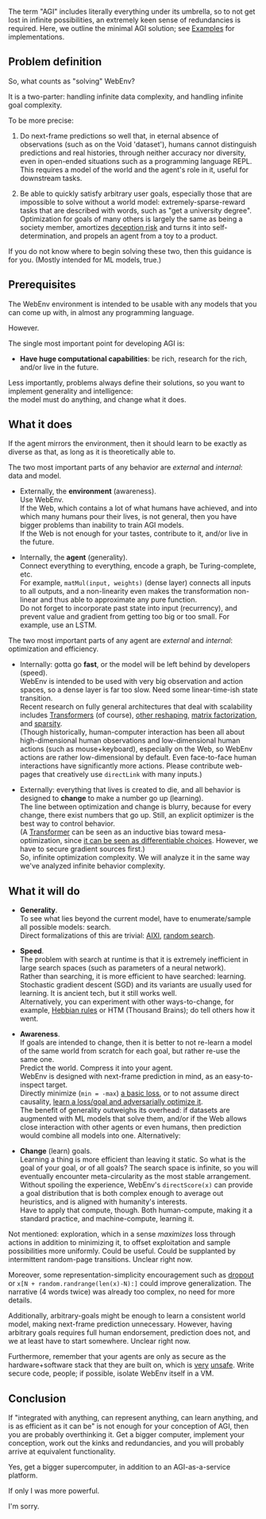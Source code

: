The term "AGI" includes literally everything under its umbrella, so to not get lost in infinite possibilities, an extremely keen sense of redundancies is required. Here, we outline the minimal AGI solution; see [Examples](../examples/README.md) for implementations.

## Problem definition

So, what counts as "solving" WebEnv?

It is a two-parter: handling infinite data complexity, and handling infinite goal complexity.

To be more precise:

1. Do next-frame predictions so well that, in eternal absence of observations (such as on the Void 'dataset'), humans cannot distinguish predictions and real histories, through neither accuracy nor diversity, even in open-ended situations such as a programming language REPL. This requires a model of the world and the agent's role in it, useful for downstream tasks.

2. Be able to quickly satisfy arbitrary user goals, especially those that are impossible to solve without a world model: extremely-sparse-reward tasks that are described with words, such as "get a university degree". Optimization for goals of many others is largely the same as being a society member, amortizes [deception risk](https://arxiv.org/abs/1906.01820) and turns it into self-determination, and propels an agent from a toy to a product.

If you do not know where to begin solving these two, then this guidance is for you. (Mostly intended for ML models, true.)

## Prerequisites

The WebEnv environment is intended to be usable with any models that you can come up with, in almost any programming language.

However.

The single most important point for developing AGI is:

- **Have huge computational capabilities**: be rich, research for the rich, and/or live in the future.

Less importantly, problems always define their solutions, so you want to implement generality and intelligence:    
the model must do anything, and change what it does.

## What it does

If the agent mirrors the environment, then it should learn to be exactly as diverse as that, as long as it is theoretically able to.

The two most important parts of any behavior are *external* and *internal*: data and model.

- Externally, the **environment** (awareness).    
Use WebEnv.    
If the Web, which contains a lot of what humans have achieved, and into which many humans pour their lives, is not general, then you have bigger problems than inability to train AGI models.    
If the Web is not enough for your tastes, contribute to it, and/or live in the future.

- Internally, the **agent** (generality).    
Connect everything to everything, encode a graph, be Turing-complete, etc.    
For example, `matMul(input, weights)` (dense layer) connects all inputs to all outputs, and a non-linearity even makes the transformation non-linear and thus able to approximate any pure function.    
Do not forget to incorporate past state into input (recurrency), and prevent value and gradient from getting too big or too small. For example, use an LSTM.

The two most important parts of any agent are *external* and *internal*: optimization and efficiency.

- Internally: gotta go **fast**, or the model will be left behind by developers (speed).    
WebEnv is intended to be used with very big observation and action spaces, so a dense layer is far too slow. Need some linear-time-ish state transition.    
Recent research on fully general architectures that deal with scalability includes [Transformers](https://arxiv.org/abs/2103.03206) (of course), [other reshaping](../examples/Python/ldl.py), [matrix factorization](https://arxiv.org/pdf/2010.04196.pdf), and [sparsity](https://arxiv.org/abs/2102.01732).    
(Though historically, human-computer interaction has been all about high-dimensional human observations and low-dimensional human actions (such as mouse+keyboard), especially on the Web, so WebEnv actions are rather low-dimensional by default. Even face-to-face human interactions have significantly more actions. Please contribute web-pages that creatively use `directLink` with many inputs.)

- Externally: everything that lives is created to die, and all behavior is designed to **change** to make a number go up (learning).    
The line between optimization and change is blurry, because for every change, there exist numbers that go up. Still, an explicit optimizer is the best way to control behavior.    
(A [Transformer](https://arxiv.org/abs/2103.03206) can be seen as an inductive bias toward mesa-optimization, since [it can be seen as differentiable choices](https://antipurity.github.io/conceptual#tutorial%20softmax). However, we have to secure gradient sources first.)    
So, infinite optimization complexity. We will analyze it in the same way we've analyzed infinite behavior complexity.

## What it will do

- **Generality**.    
To see what lies beyond the current model, have to enumerate/sample all possible models: search.    
Direct formalizations of this are trivial: [AIXI](http://www.hutter1.net/ai/uaibook.htm), [random search](https://en.wikipedia.org/wiki/Random_search).

- **Speed**.    
The problem with search at runtime is that it is extremely inefficient in large search spaces (such as parameters of a neural network).    
Rather than searching, it is more efficient to have searched: learning.    
Stochastic gradient descent (SGD) and its variants are usually used for learning. It is ancient tech, but it still works well.    
Alternatively, you can experiment with other ways-to-change, for example, [Hebbian rules](https://en.wikipedia.org/wiki/Generalized_Hebbian_algorithm) or HTM (Thousand Brains); do tell others how it went.

- **Awareness**.    
If goals are intended to change, then it is better to not re-learn a model of the same world from scratch for each goal, but rather re-use the same one.    
Predict the world. Compress it into your agent.    
WebEnv is designed with next-frame prediction in mind, as an easy-to-inspect target.    
Directly minimize (`min = -max`) [a basic loss](https://ml-cheatsheet.readthedocs.io/en/latest/loss_functions.html), or to not assume direct causality, [learn a loss](https://en.wikipedia.org/wiki/Expectation%E2%80%93maximization_algorithm)[/goal and ](https://phillipi.github.io/pix2pix/)[adversarially optimize it](https://keras.io/examples/rl/ddpg_pendulum/).    
The benefit of generality outweighs its overhead: if datasets are augmented with ML models that solve them, and/or if the Web allows close interaction with other agents or even humans, then prediction would combine all models into one. Alternatively:

- **Change** (learn) goals.    
Learning a thing is more efficient than leaving it static. So what is the goal of your goal, or of all goals? The search space is infinite, so you will eventually encounter meta-circularity as the most stable arrangement.    
Without spoiling the experience, WebEnv's `directScore(x)` can provide a goal distribution that is both complex enough to average out heuristics, and is aligned with humanity's interests.    
Have to apply that compute, though. Both human-compute, making it a standard practice, and machine-compute, learning it.

Not mentioned: exploration, which in a sense *maximizes* loss through actions in addition to minimizing it, to offset exploitation and sample possibilities more uniformly. Could be useful. Could be supplanted by intermittent random-page transitions. Unclear right now.

Moreover, some representation-simplicity encouragement such as [dropout](https://jmlr.org/papers/volume15/srivastava14a/srivastava14a.pdf) or `x[N + random.randrange(len(x)-N):]` could improve generalization. The narrative (4 words twice) was already too complex, no need for more details.

Additionally, arbitrary-goals might be enough to learn a consistent world model, making next-frame prediction unnecessary. However, having arbitrary goals requires full human endorsement, prediction does not, and we at least have to start somewhere. Unclear right now.

Furthermore, remember that your agents are only as secure as the hardware+software stack that they are built on, which is [very](https://cromwell-intl.com/cybersecurity/hardware.html) [unsafe](https://owasp.org/www-community/vulnerabilities/). Write secure code, people; if possible, isolate WebEnv itself in a VM.

## Conclusion

If "integrated with anything, can represent anything, can learn anything, and is as efficient as it can be" is not enough for your conception of AGI, then you are probably overthinking it. Get a bigger computer, implement your conception, work out the kinks and redundancies, and you will probably arrive at equivalent functionality.

Yes, get a bigger supercomputer, in addition to an AGI-as-a-service platform.

If only I was more powerful.

I'm sorry.